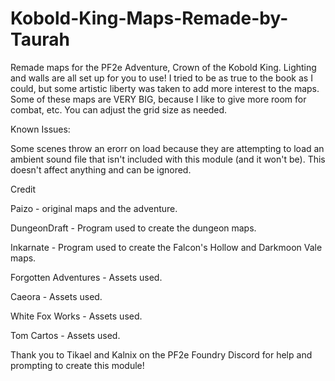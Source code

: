 # Kobold-King-Maps-Remade-by-Taurah
Remade maps for the PF2e Adventure, Crown of the Kobold King. Lighting and walls are all set up for you to use! I tried to be as true to the book as I could, but some artistic liberty was taken to add more interest to the maps. 
Some of these maps are VERY BIG, because I like to give more room for combat, etc. You can adjust the grid size as needed. 

Known Issues:
<p>Some scenes throw an erorr on load because they are attempting to load an ambient sound file that isn't included with this module (and it won't be). This doesn't affect anything and can be ignored.

Credit
<p>Paizo - original maps and the adventure.
<p>DungeonDraft - Program  used to create the dungeon maps.
<p>Inkarnate - Program used to create the Falcon's Hollow and Darkmoon Vale maps.
<p>Forgotten Adventures - Assets used.
<p>Caeora - Assets used.
<p>White Fox Works - Assets used.
<p>Tom Cartos - Assets used.</p>


Thank you to Tikael and Kalnix on the PF2e Foundry Discord for help and prompting to create this module!
